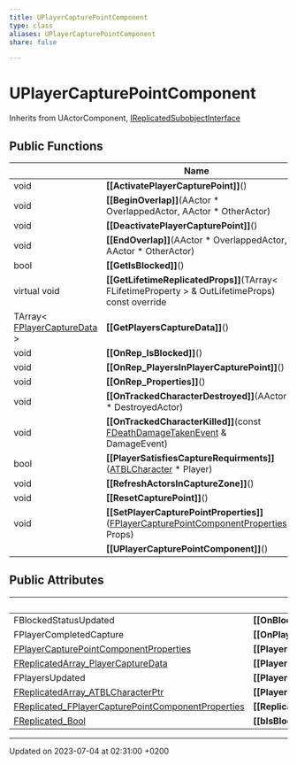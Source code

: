 ```yaml
---
title: UPlayerCapturePointComponent
type: class
aliases: UPlayerCapturePointComponent
share: false

---
```


# UPlayerCapturePointComponent





Inherits from UActorComponent, [IReplicatedSubobjectInterface](/docs/SDK/Source/Classes/classIReplicatedSubobjectInterface.md)

## Public Functions

|                | Name           |
| -------------- | -------------- |
| void | **[[ActivatePlayerCapturePoint]]**() |
| void | **[[BeginOverlap]]**(AActor * OverlappedActor, AActor * OtherActor) |
| void | **[[DeactivatePlayerCapturePoint]]**() |
| void | **[[EndOverlap]]**(AActor * OverlappedActor, AActor * OtherActor) |
| bool | **[[GetIsBlocked]]**() |
| virtual void | **[[GetLifetimeReplicatedProps]]**(TArray< FLifetimeProperty > & OutLifetimeProps) const override |
| TArray< [FPlayerCaptureData](/docs/SDK/Source/Classes/structFPlayerCaptureData.md) > | **[[GetPlayersCaptureData]]**() |
| void | **[[OnRep_IsBlocked]]**() |
| void | **[[OnRep_PlayersInPlayerCapturePoint]]**() |
| void | **[[OnRep_Properties]]**() |
| void | **[[OnTrackedCharacterDestroyed]]**(AActor * DestroyedActor) |
| void | **[[OnTrackedCharacterKilled]]**(const [FDeathDamageTakenEvent](/docs/SDK/Source/Classes/structFDeathDamageTakenEvent.md) & DamageEvent) |
| bool | **[[PlayerSatisfiesCaptureRequirments]]**([ATBLCharacter](/docs/SDK/Source/Classes/classATBLCharacter.md) * Player) |
| void | **[[RefreshActorsInCaptureZone]]**() |
| void | **[[ResetCapturePoint]]**() |
| void | **[[SetPlayerCapturePointProperties]]**([FPlayerCapturePointComponentProperties](/docs/SDK/Source/Classes/structFPlayerCapturePointComponentProperties.md) Props) |
| | **[[UPlayerCapturePointComponent]]**() |

## Public Attributes

|                | Name           |
| -------------- | -------------- |
| FBlockedStatusUpdated | **[[OnBlockedStatusUpdated]]**  |
| FPlayerCompletedCapture | **[[OnPlayerCompletedCapture]]**  |
| [FPlayerCapturePointComponentProperties](/docs/SDK/Source/Classes/structFPlayerCapturePointComponentProperties.md) | **[[PlayerCapturePointComponentProperties]]**  |
| [FReplicatedArray_PlayerCaptureData](/docs/SDK/Source/Classes/structFReplicatedArray__PlayerCaptureData.md) | **[[PlayersCapturingData]]**  |
| FPlayersUpdated | **[[PlayersInCaptureVolumeChanged]]**  |
| [FReplicatedArray_ATBLCharacterPtr](/docs/SDK/Source/Classes/structFReplicatedArray__ATBLCharacterPtr.md) | **[[PlayersInVolume]]**  |
| [FReplicated_FPlayerCapturePointComponentProperties](/docs/SDK/Source/Classes/structFReplicated__FPlayerCapturePointComponentProperties.md) | **[[ReplicatedTeamCapturePointComponentProperties]]**  |
| [FReplicated_Bool](/docs/SDK/Source/Classes/structFReplicated__Bool.md) | **[[bIsBlocked]]**  |

-------------------------------

Updated on 2023-07-04 at 02:31:00 +0200